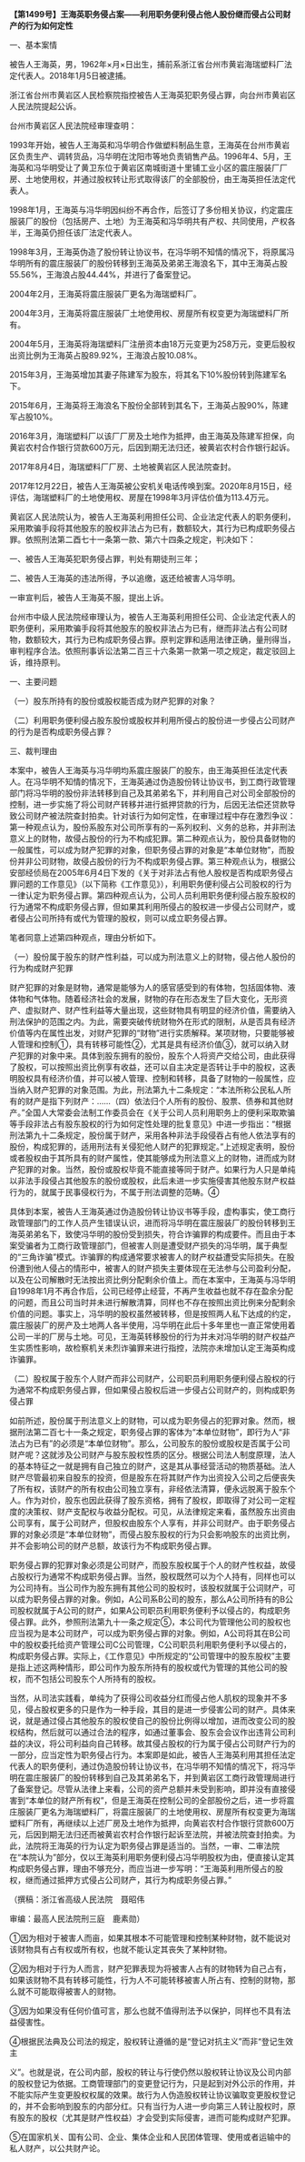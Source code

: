 **【第1499号】王海英职务侵占案——利用职务便利侵占他人股份继而侵占公司财产的行为如何定性**

一、基本案情

被告人王海英，男，1962年×月×日出生，捕前系浙江省台州市黄岩海瑞塑料厂法定代表人。2018年1月5日被逮捕。

浙江省台州市黄岩区人民检察院指控被告人王海英犯职务侵占罪，向台州市黄岩区人民法院提起公诉。

台州市黄岩区人民法院经审理查明：

1993年开始，被告人王海英和冯华明合作做塑料制品生意，王海英在台州市黄岩区负责生产、调转货品，冯华明在沈阳市等地负责销售产品。1996年4、5月，王海英和冯华明受让了黄卫东位于黄岩区南城街道十里铺工业小区的震庄服装厂厂房、土地使用权，并通过股权转让形式取得该厂的全部股份，由王海英担任法定代表人。

1998年1月，王海英与冯华明因纠纷不再合作，后签订了多份相关协议，约定震庄服装厂的股份（包括房产、土地）为王海英和冯华明共有产权、共同使用，产权各半，王海英仍担任该厂法定代表人。

1998年3月，王海英伪造了股份转让协议书，在冯华明不知情的情况下，将原属冯华明所有的震庄服装厂的股份转移到王海英及弟弟王海浪名下，其中王海英占股55.56%，王海浪占股44.44%，并进行了备案登记。

2004年2月，王海英将震庄服装厂更名为海瑞塑料厂。

2004年3月，王海英将震庄服装厂土地使用权、房屋所有权变更为海瑞塑料厂所有。

2004年5月，王海英将海瑞塑料厂注册资本由18万元变更为258万元，变更后股权出资比例为王海英占股89.92%，王海浪占股10.08%。

2015年3月，王海英增加其妻子陈建军为股东，将其名下10%股份转到陈建军名下。

2015年6月，王海英将王海浪名下股份全部转到其名下，王海英占股90%，陈建军占股10%。

2016年3月，海瑞塑料厂以该厂厂房及土地作为抵押，由王海英及陈建军担保，向黄岩农村合作银行贷款600万元，后因到期无法归还，被黄岩农村合作银行起诉。

2017年8月4日，海瑞塑料厂厂房、土地被黄岩区人民法院查封。

2017年12月22日，被告人王海英被公安机关电话传唤到案。2020年8月15日，经评估，海瑞塑料厂的土地使用权、房屋在1998年3月评估价值为113.4万元。

黄岩区人民法院认为，被告人王海英利用担任公司、企业法定代表人的职务便利，采用欺骗手段将其他股东的股权非法占为已有，数额较大，其行为已构成职务侵占罪。依照刑法第二酉七十一条第一款、第六十四条之规定，判决如下：

一、被告人王海英犯职务侵占罪，判处有期徒刑三年；

二、被告人王海英的违法所得，予以追缴，返还给被害人冯华明。

一审宣判后，被告人王海英不服，提出上诉。

台州市中级人民法院经审理认为，被告人王海英利用担任公司、企业法定代表人的职务便利，采用欺骗手段将其他股东的股权非法占为已有，继而非法占有公司财物，数额较大，其行为已构成职务侵占罪。原判定罪和适用法律正确，量刑得当，审判程序合法。依照刑事诉讼法第二百三十六条第一款第一项之规定，裁定驳回上诉，维持原判。

一、主要问题

（一）股东所持有的股份或股权能否成为财产犯罪的对象？

（二）利用职务便利侵占股东股份或股权并利用所侵占的股份进一步侵占公司财产的行为是否构成职务侵占罪？

三、裁判理由

本案中，被告人王海英与冯华明均系震庄服装厂的股东，由王海英担任法定代表人。在冯华明不知情的情况下，王海英通过伪造股份转让协议书，到工商行政管理部门将冯华明的股份非法转移到自己及其弟弟名下，并利用自己对公司全部股份的控制，进一步实施了将公司财产转移并进行抵押贷款的行为，后因无法偿还贷款导致公司财产被法院查封拍卖。针对该行为如何定性，在审理过程中存在激烈争议：第一种观点认为，股份系股东对公司所享有的一系列权利、义务的总称，并非刑法意义上的财物，故侵占股份的行为不构成犯罪。第二种观点认为，股份具备财物的一般属性，可以成为财产犯罪的对象，但职务侵占罪的对象是“本单位财物”，而股份并非公司财物，故侵占股份的行为不构成职务侵占罪。第三种观点认为，根据公安部经侦局在2005年6月4日下发的《关于对非法占有他人股权是否构成职务侵占罪问题的工作意见》（以下简称《工作意见》），利用职务便利侵占公司股权的行为一律认定为职务侵占罪。第四种观点认为，公司人员利用职务便利侵占股东股权的行为通常不构成职务侵占罪，但如果其利用所侵占的股权进一步侵占公司财产，或者侵占公司所持有或代为管理的股权，则可以成立职务侵占罪。

笔者同意上述第四种观点，理由分析如下。

（一）股份属于股东的财产性利益，可以成为刑法意义上的财物，侵占他人股份的行为构成财产犯罪

财产犯罪的对象是财物，通常是能够为人的感官感受到的有体物，包括固体物、液体物和气体物。随着经济社会的发展，财物的存在形态发生了巨大变化，无形资产、虚拟财产、财产性利益等大量出现，这些财物具有明显的经济价值，需要纳入刑法保护的范围之内。为此，需要突破传统财物外在形式的限制，从是否具有经济价值等内在属性出发，对财产犯罪的“财物”进行实质解释。某项财物，只要能够被人管理和控制①，具有转移可能性②，尤其是具有经济价值③，就可以纳入财产犯罪的对象中来。具体到股东拥有的股份，股东个人将资产交给公司，由此获得了股权，可以按照出资比例享有收益，还可以自主决定是否转让手中的股权，这表明股权具有经济价值，并可以被人管理、控制和转移，具备了财物的一般属性，应当纳入财产犯罪的对象范围。为此，刑法第九十二条规定：“本法所称公民私人所有的财产是指下列财产：……（四）依法归个人所有的股份、股票、债券和其他财产。”全国人大常委会法制工作委员会在《关于公司人员利用职务上的便利采取欺骗等手段非法占有股东股权的行为如何定性处理的批复意见》中进一步指出：“根据刑法第九十二条规定，股份属于财产，采用各种非法手段侵吞占有他人依法享有的股份，构成犯罪的，适用刑法有关侵犯他人财产的犯罪规定。”上述规定表明，股份或者股权由于其所具有的财产属性，使其能够成为刑法意义上的财物，进而成为财产犯罪的对象。当然，股份或股权毕竟不能直接等同于财产。如果行为人只是单纯以非法手段侵占其他股东的股份或股权，此后未进一步实施侵害其他股东财产权益行为的，就属于民事侵权行为，不属于刑法调整的范畴。④

具体到本案，被告人王海英通过伪造股份转让协议书等手段，虚构事实，使工商行政管理部门的工作人员产生错误认识，进而将冯华明在震庄服装厂的股份转移到王海英弟弟名下，致使冯华明的股份受到损失，符合诈骗罪的构成要件。而且由于本案受骗者为工商行政管理部门，但被害人则是遭受财产损失的冯华明，属于典型的“三角诈骗”模式。诈骗罪的构成通常要求被害人的财产权益遭受实际损失。在股份遭到他人侵占的情形中，被害人的财产损失主要体现在无法参与公司盈利分配，以及在公司解散时无法按出资比例分配剩余价值上。而在本案中，王海英与冯华明自1998年1月不再合作后，公司已经停止经营，不再产生收益也就不存在盈余分配的问题，而且公司当时并未进行解散清算，同样也不存在按照出资比例来分配剩余价值的问题。事实上，冯华明的股权虽然被转移，但是按照两人私下达成的约定，震庄服装厂的房产及土地两人各半使用，冯华明在此后十多年里也一直正常使用着公司一半的厂房与土地。可见，王海英转移股份的行为并未对冯华明的财产权益产生实质性影响，故检察机关未烈诈骗罪来进行指控，法院亦未增加认定王海英构成诈骗罪。

（二）股权属于股东个人财产而非公司财产，公司职员利用职务便利侵占股权的行为通常不构成职务侵占罪，但如果侵占股权后进一步侵占公司财产的，则构成职务侵占罪

如前所述，股份属于刑法意义上的财物，可以成为职务侵占的犯罪对象。然而，根据刑法第二百七十一条之规定，职务侵占罪的客体为“本单位财物”，即行为人“非法占为已有”的必须是“本单位财物”。那么，公司股东的股份或股权是否属于公司财产呢？这就涉及公司财产与股东股权性质的区分。根据公司法人制度原理，法人的基本特征之一就是拥有自己独立的财产，这是其从事经营活动的物质基础。法人财产尽管最初来自股东的投资，但是股东在将其财产作为出资投入公司之后便丧失了所有权，该财产的所有权由公司独立享有，非经依法清算，便永远脱离于股东个人。作为对价，股东也因此获得了股东资格，拥有了股权，即取得了对公司一定程度的决策权、财产支配权与收益分配权。可见，从法律规定来看，虽然股东出资由公司享有，属于公司财产，但股权由股东个人享有，并非公司财产。由于职务侵占罪的对象必须是“本单位财物”，而侵占股东股权的行为只会影响股东的出资比例，并不会影响公司的财产总额，故该行为不构成职务侵占罪。

职务侵占罪的犯罪对象必须是公司财产，而股东股权属于个人的财产性权益，故侵占股权行为通常不构成职务侵占罪。当然，股权既然可以为个人持有，同样也可以为公司持有。当公司作为股东拥有其他公司的股权时，该股权就属于公词财产，可以成为职务侵占罪的对象。例如，A公司系B公司的股东，那么A公司所持有的B公司股权就属于A公司的财产，如果A公司职员利用职务便利予以侵占的，构成职务侵占罪。此外，参照刑法第九十一条之规定⑤，本公司代为管理他公司的股权也应当视为是本公司财产，可以成为职务侵占罪的对象。例如，A公司将其在B公司中的股权委托给资产管理公司C公司管理，C公司职员利用职务便利予以侵占的，构成职务侵占罪。实际上，《工作意见》中所规定的“公司管理中的股东股权”主要是指上述这两种情形，即公司作为股东所持有的股权或代为管理的其他公司的股权，而不包括公司股东个人所持有的股权。

当然，从司法实践看，单纯为了获得公司收益分红而侵占他人肌权的现象并不多见，侵占股权更多的只是作为一种手段，其目的是进一步侵害公司的财产。具体来说，就是通过侵占其他股东的股权使自己的股份比例得以增加，进而改变公司的股权结构，然后就可以通过合法的程序，如通过董事会、股东会会议作出违背公司利益的决议，将公司利益向自己转移。故其侵占股权的行为属于侵占公司财产行为的一部分，应当定性为职务侵占行为。本案即是如此，被告人王海英利用其担任法定代表人的职务便利，通过伪造股份转让协议书，在冯华明不知情的情况下，将冯华明在震庄服装厂的股份转移到自己及其弟弟名下，并到黄岩区工商行政管理局进行了备案登记。尽管从法律上来看，公司的资产总额并未受到影响，即并没有直接侵害到“本单位的财产所有权”，但是王海英在控制公司的全部股份之后，进一步将震庄服装厂更名为海瑞塑料厂，将震庄服装厂的土地使用权、房屋所有权变更为海瑞塑料厂所有，再继续以上述厂房及土地作为抵押，向黄岩农村合作银行贷款600万元，后因到期无法归还而被黄岩农村合作银行起诉至法院，并被法院查封拍卖。为此，法院将王海英的行为认定为职务侵占罪是适当的。当然，一审、二审法院在“本院认为”部分，仅以王海英利用职务便利侵占冯华明股权为由，便直接认定其构成职务侵占罪，理由不够充分，而应当进一步写明：“王海英利用所侵占的股权，继而通过抵押方式侵占公司财产，其行为构成职务侵占罪。”

（撰稿：浙江省高级人民法院　聂昭伟

审编：最高人民法院刑三庭　鹿素勋）

①因为相对于被害人而亩，如果其根本不可能管理和控制某种财物，就不能说对该财物具有占有权或所有权，也就不能认定其丧失了某种财物。

②因为相对于行为人而言，财产犯罪表现为将被害人占有的财物转为自己占有，如果该财物不具有转移可能性，行为人不可能转移被害人所占有、控制的财物，那么就不可能取得被害人的财物。

③因为如果没有任何价值可言，那么也就不值得刑法予以保护，同样也不具有法益侵害性。

④根据民法典及公司法的规定，股权转让遵循的是“登记对抗主义”而非“登记生效主

义”。也就是说，在公司内部，股权的转让与行使仍然以股权转让协议及公司内部的股权登记为依据。工商管理部门的变更登记行为，只是起到对外公示的作用，并不能实际产生变更股权权属的效果。故行为人伪造股权转让协议骗取变更股权登记的，并不会影响到股东的内部分红。只有当行为人进一步向第三人转让股权时，原有股东的股权（尤其是财产性权益）才会受到实际侵害，进而可能构成财产犯罪。

⑤在国家机关、国有公司、企业、集体企业和人民团体管理、使用或者运输中的私人财产，以公共财产论。
